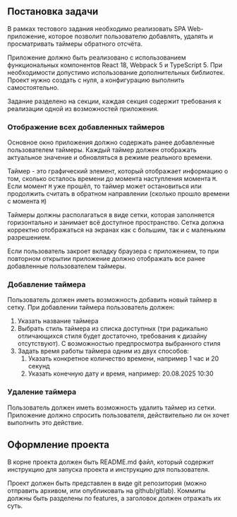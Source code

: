 ## Постановка задачи

В рамках тестового задания необходимо реализовать SPA Web-приложение, которое позволит пользователю добавлять, удалять и просматривать таймеры обратного отсчёта.

Приложение должно быть реализовано с использованием функциональных компонентов React 18, Webpack 5 и TypeScript 5. При необходимости допустимо использование дополнительных библиотек. Проект нужно создать с нуля, а конфигурацию выполнить самостоятельно.

Задание разделено на секции, каждая секция содержит требования к реализации одной из возможностей приложения.

### Отображение всех добавленных таймеров

Основное окно приложения должно содержать ранее добавленные пользователем таймеры. Каждый таймер должен отображать актуальное значение и обновляться в режиме реального времени.

Таймер - это графический элемент, который отображает информацию о том, сколько осталось времени до момента наступления момента `M`. Если момент `M` уже прошёл, то таймер может остановиться или продолжить считать в обратном направлении (сколько прошло времени с момента `M`)

Таймеры должны располагаться в виде сетки, которая заполняется горизонтально и занимает всё доступное пространство. Сетка должна корректно отображаться на экранах как с большим, так и с маленьким разрешением.

Если пользователь закроет вкладку браузера с приложением, то при повторном открытии приложение должно отображать все ранее добавленные пользователем таймеры.

### Добавление таймера

Пользователь должен иметь возможность добавить новый таймер в сетку. При добавлении таймера пользователь должен:

1. Указать название таймера
2. Выбрать стиль таймера из списка доступных (три радикально отличающихся стиля будет достаточно, требования к дизайну отсутствуют). С возможностью предпросмотра выбранного стиля
3. Задать время работы таймера одним из двух способов:
   1. Указать конкретное количество времени, например 1 час и 20 секунд
   2. Указать конечную дату и время, например: 20.08.2025 10:30

### Удаление таймера

Пользователь должен иметь возможность удалить таймер из сетки. Приложение должно спросить пользователя, действительно ли он хочет выполнить это действие.

## Оформление проекта

В корне проекта должен быть README.md файл, который содержит инструкцию для запуска проекта и инструкцию для пользователя.

Проект должен быть представлен в виде git репозитория (можно отправить архивом, или опубликовать на github/gitlab). Коммиты должны быть разделены по features, а заголовок должен отражать их суть.
